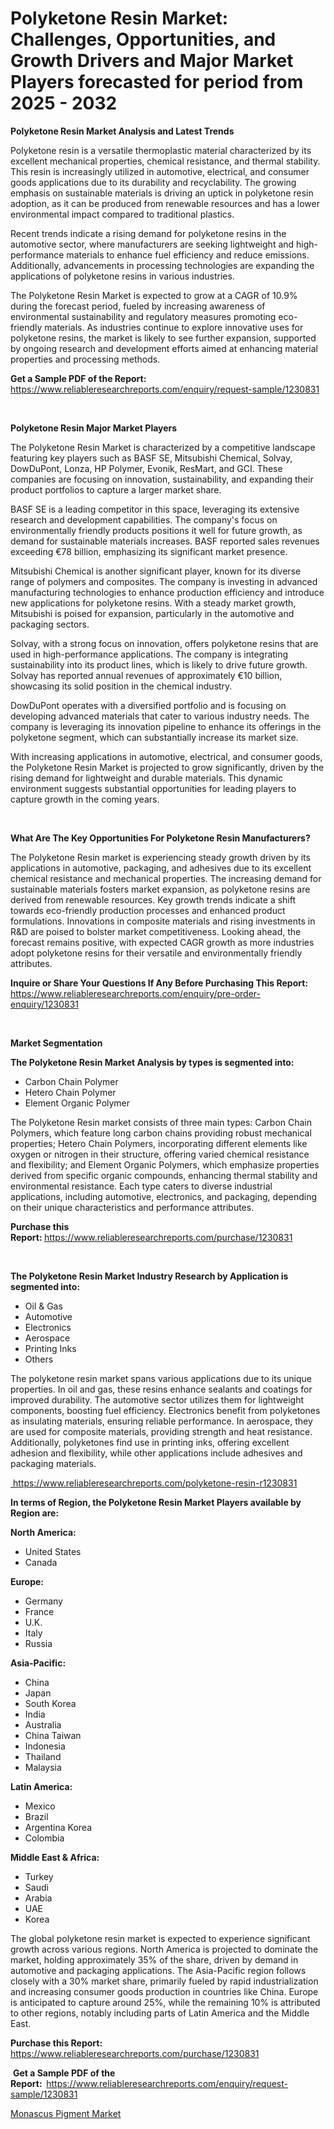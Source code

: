 <p><h1>Polyketone Resin Market: Challenges, Opportunities, and Growth Drivers and Major Market Players forecasted for period from 2025 - 2032</h1></p><p><strong>Polyketone Resin Market Analysis and Latest Trends</strong></p>
<p><p>Polyketone resin is a versatile thermoplastic material characterized by its excellent mechanical properties, chemical resistance, and thermal stability. This resin is increasingly utilized in automotive, electrical, and consumer goods applications due to its durability and recyclability. The growing emphasis on sustainable materials is driving an uptick in polyketone resin adoption, as it can be produced from renewable resources and has a lower environmental impact compared to traditional plastics.</p><p>Recent trends indicate a rising demand for polyketone resins in the automotive sector, where manufacturers are seeking lightweight and high-performance materials to enhance fuel efficiency and reduce emissions. Additionally, advancements in processing technologies are expanding the applications of polyketone resins in various industries.</p><p>The Polyketone Resin Market is expected to grow at a CAGR of 10.9% during the forecast period, fueled by increasing awareness of environmental sustainability and regulatory measures promoting eco-friendly materials. As industries continue to explore innovative uses for polyketone resins, the market is likely to see further expansion, supported by ongoing research and development efforts aimed at enhancing material properties and processing methods.</p></p>
<p><strong>Get a Sample PDF of the Report:&nbsp;</strong> <a href="https://www.reliableresearchreports.com/enquiry/request-sample/1230831?utm_campaign=3309&utm_medium=2&utm_source=Github&utm_content=ia&utm_term=01042025&utm_id=polyketone-resin">https://www.reliableresearchreports.com/enquiry/request-sample/1230831</a></p>
<p>&nbsp;</p>
<p><strong>Polyketone Resin Major Market Players</strong></p>
<p><p>The Polyketone Resin Market is characterized by a competitive landscape featuring key players such as BASF SE, Mitsubishi Chemical, Solvay, DowDuPont, Lonza, HP Polymer, Evonik, ResMart, and GCI. These companies are focusing on innovation, sustainability, and expanding their product portfolios to capture a larger market share.</p><p>BASF SE is a leading competitor in this space, leveraging its extensive research and development capabilities. The company's focus on environmentally friendly products positions it well for future growth, as demand for sustainable materials increases. BASF reported sales revenues exceeding €78 billion, emphasizing its significant market presence.</p><p>Mitsubishi Chemical is another significant player, known for its diverse range of polymers and composites. The company is investing in advanced manufacturing technologies to enhance production efficiency and introduce new applications for polyketone resins. With a steady market growth, Mitsubishi is poised for expansion, particularly in the automotive and packaging sectors.</p><p>Solvay, with a strong focus on innovation, offers polyketone resins that are used in high-performance applications. The company is integrating sustainability into its product lines, which is likely to drive future growth. Solvay has reported annual revenues of approximately €10 billion, showcasing its solid position in the chemical industry.</p><p>DowDuPont operates with a diversified portfolio and is focusing on developing advanced materials that cater to various industry needs. The company is leveraging its innovation pipeline to enhance its offerings in the polyketone segment, which can substantially increase its market size.</p><p>With increasing applications in automotive, electrical, and consumer goods, the Polyketone Resin Market is projected to grow significantly, driven by the rising demand for lightweight and durable materials. This dynamic environment suggests substantial opportunities for leading players to capture growth in the coming years.</p></p>
<p>&nbsp;</p>
<p><strong>What Are The Key Opportunities For Polyketone Resin Manufacturers?</strong></p>
<p><p>The Polyketone Resin market is experiencing steady growth driven by its applications in automotive, packaging, and adhesives due to its excellent chemical resistance and mechanical properties. The increasing demand for sustainable materials fosters market expansion, as polyketone resins are derived from renewable resources. Key growth trends indicate a shift towards eco-friendly production processes and enhanced product formulations. Innovations in composite materials and rising investments in R&D are poised to bolster market competitiveness. Looking ahead, the forecast remains positive, with expected CAGR growth as more industries adopt polyketone resins for their versatile and environmentally friendly attributes.</p></p>
<p><strong>Inquire or Share Your Questions If Any Before Purchasing This Report:</strong> <a href="https://www.reliableresearchreports.com/enquiry/pre-order-enquiry/1230831?utm_campaign=3309&utm_medium=2&utm_source=Github&utm_content=ia&utm_term=01042025&utm_id=polyketone-resin">https://www.reliableresearchreports.com/enquiry/pre-order-enquiry/1230831</a></p>
<p>&nbsp;</p>
<p><strong>Market Segmentation</strong></p>
<p><strong>The Polyketone Resin Market Analysis by types is segmented into:</strong></p>
<p><ul><li>Carbon Chain Polymer</li><li>Hetero Chain Polymer</li><li>Element Organic Polymer</li></ul></p>
<p><p>The Polyketone Resin market consists of three main types: Carbon Chain Polymers, which feature long carbon chains providing robust mechanical properties; Hetero Chain Polymers, incorporating different elements like oxygen or nitrogen in their structure, offering varied chemical resistance and flexibility; and Element Organic Polymers, which emphasize properties derived from specific organic compounds, enhancing thermal stability and environmental resistance. Each type caters to diverse industrial applications, including automotive, electronics, and packaging, depending on their unique characteristics and performance attributes.</p></p>
<p><strong>Purchase this Report:&nbsp;</strong><a href="https://www.reliableresearchreports.com/purchase/1230831?utm_campaign=3309&utm_medium=2&utm_source=Github&utm_content=ia&utm_term=01042025&utm_id=polyketone-resin">https://www.reliableresearchreports.com/purchase/1230831</a></p>
<p>&nbsp;</p>
<p><strong>The Polyketone Resin Market Industry Research by Application is segmented into:</strong></p>
<p><ul><li>Oil & Gas</li><li>Automotive</li><li>Electronics</li><li>Aerospace</li><li>Printing Inks</li><li>Others</li></ul></p>
<p><p>The polyketone resin market spans various applications due to its unique properties. In oil and gas, these resins enhance sealants and coatings for improved durability. The automotive sector utilizes them for lightweight components, boosting fuel efficiency. Electronics benefit from polyketones as insulating materials, ensuring reliable performance. In aerospace, they are used for composite materials, providing strength and heat resistance. Additionally, polyketones find use in printing inks, offering excellent adhesion and flexibility, while other applications include adhesives and packaging materials.</p></p>
<p><a href="https://www.reliableresearchreports.com/polyketone-resin-r1230831?utm_campaign=3309&utm_medium=2&utm_source=Github&utm_content=ia&utm_term=01042025&utm_id=polyketone-resin">&nbsp;https://www.reliableresearchreports.com/polyketone-resin-r1230831</a></p>
<p><strong>In terms of Region, the Polyketone Resin Market Players available by Region are:</strong></p>
<p>
    <p> <strong> North America: </strong>
        <ul>
            <li>United States</li>
            <li>Canada</li>
        </ul>
        </p> 
    <p> <strong> Europe: </strong>
        <ul>
            <li>Germany</li>
            <li>France</li>
            <li>U.K.</li>
            <li>Italy</li>
            <li>Russia</li>
        </ul>
        </p> 
    <p> <strong> Asia-Pacific: </strong>
        <ul>
            <li>China</li>
            <li>Japan</li>
            <li>South Korea</li>
            <li>India</li>
            <li>Australia</li>
            <li>China Taiwan</li>
            <li>Indonesia</li>
            <li>Thailand</li>
            <li>Malaysia</li>
        </ul>
        </p> 
    <p> <strong> Latin America: </strong>
        <ul>
            <li>Mexico</li>
            <li>Brazil</li>
            <li>Argentina Korea</li>
            <li>Colombia</li>
        </ul>
        </p> 
    <p> <strong> Middle East & Africa: </strong>
        <ul>
            <li>Turkey</li>
            <li>Saudi</li>
            <li>Arabia</li>
            <li>UAE</li>
            <li>Korea</li>
        </ul>
    </p>
    </p>
<p><p>The global polyketone resin market is expected to experience significant growth across various regions. North America is projected to dominate the market, holding approximately 35% of the share, driven by demand in automotive and packaging applications. The Asia-Pacific region follows closely with a 30% market share, primarily fueled by rapid industrialization and increasing consumer goods production in countries like China. Europe is anticipated to capture around 25%, while the remaining 10% is attributed to other regions, notably including parts of Latin America and the Middle East.</p></p>
<p><strong>Purchase this Report: </strong><a href="https://www.reliableresearchreports.com/purchase/1230831?utm_campaign=3309&utm_medium=2&utm_source=Github&utm_content=ia&utm_term=01042025&utm_id=polyketone-resin">https://www.reliableresearchreports.com/purchase/1230831</a></p>
<p>&nbsp;<strong>Get a Sample PDF of the Report:&nbsp;&nbsp;</strong><a href="https://www.reliableresearchreports.com/enquiry/request-sample/1230831?utm_campaign=3309&utm_medium=2&utm_source=Github&utm_content=ia&utm_term=01042025&utm_id=polyketone-resin">https://www.reliableresearchreports.com/enquiry/request-sample/1230831</a></p>
<p><strong></strong></p>
<p><p><a href="https://github.com/marteionun0/Market-Research-Report-List-1/blob/main/monascus-pigment-market.md?utm_campaign=3309&utm_medium=2&utm_source=Github&utm_content=ia&utm_term=01042025&utm_id=polyketone-resin">Monascus Pigment Market</a></p></p>